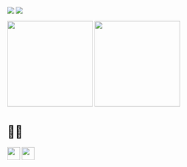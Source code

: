 <p>
  <img src="https://img.shields.io/github/last-commit/kuskyst/kuskyst?color=ff69b4&logo=github&style=flat">
  <img src="https://komarev.com/ghpvc/?username=kuskyst&color=ff69b4">
</p>
<p>
  <img height=200px src="https://github-readme-stats.vercel.app/api/top-langs/?username=kuskyst&&theme=radical&bg_color=FFF0F5&text_color=f50967&layout=donut">
  <img height=200px src="https://github-profile-trophy.vercel.app/?username=kuskyst&column=2&row=2">
</p>

# 🍥💬
<img height=30px src="https://skillicons.dev/icons?i=swift,java,kotlin,html,css,js,ts,jquery,nodejs,vuejs,nuxtjs,maven,gradle&theme=light">
<img height=30px src="https://skillicons.dev/icons?i=vscode,idea,androidstudio,eclipse,vim,linux,aws,firebase,postgres,git,xd,figma&theme=light">
